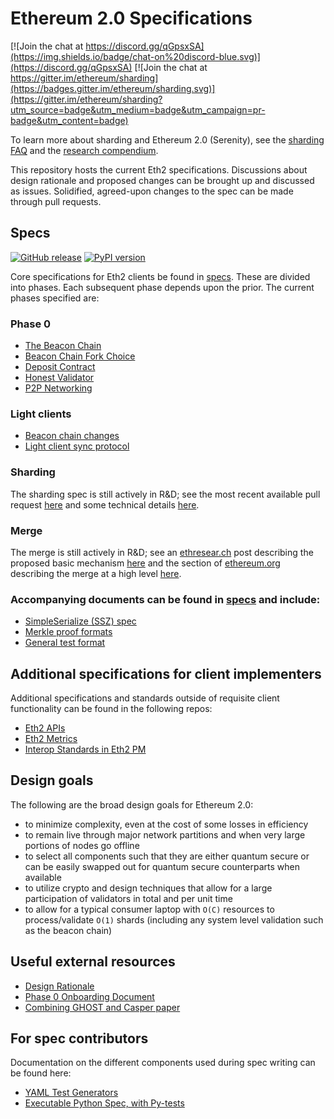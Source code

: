 # Ethereum 2.0 Specifications

[![Join the chat at https://discord.gg/qGpsxSA](https://img.shields.io/badge/chat-on%20discord-blue.svg)](https://discord.gg/qGpsxSA) [![Join the chat at https://gitter.im/ethereum/sharding](https://badges.gitter.im/ethereum/sharding.svg)](https://gitter.im/ethereum/sharding?utm_source=badge&utm_medium=badge&utm_campaign=pr-badge&utm_content=badge)

To learn more about sharding and Ethereum 2.0 (Serenity), see the [sharding FAQ](https://eth.wiki/sharding/Sharding-FAQs) and the [research compendium](https://notes.ethereum.org/s/H1PGqDhpm).

This repository hosts the current Eth2 specifications. Discussions about design rationale and proposed changes can be brought up and discussed as issues. Solidified, agreed-upon changes to the spec can be made through pull requests.


## Specs

[![GitHub release](https://img.shields.io/github/v/release/ethereum/eth2.0-specs)](https://github.com/ethereum/eth2.0-specs/releases/) [![PyPI version](https://badge.fury.io/py/eth2spec.svg)](https://badge.fury.io/py/eth2spec)

Core specifications for Eth2 clients be found in [specs](specs/). These are divided into phases. Each subsequent phase depends upon the prior. The current phases specified are:

### Phase 0

* [The Beacon Chain](specs/phase0/beacon-chain.md)
* [Beacon Chain Fork Choice](specs/phase0/fork-choice.md)
* [Deposit Contract](specs/phase0/deposit-contract.md)
* [Honest Validator](specs/phase0/validator.md)
* [P2P Networking](specs/phase0/p2p-interface.md)

### Light clients

* [Beacon chain changes](specs/lightclient/beacon-chain.md)
* [Light client sync protocol](specs/lightclient/sync-protocol.md)

### Sharding

The sharding spec is still actively in R&D; see the most recent available pull request [here](https://github.com/ethereum/eth2.0-specs/pull/2146) and some technical details [here](https://hackmd.io/@HWeNw8hNRimMm2m2GH56Cw/r1XzqYIOv).

### Merge

The merge is still actively in R&D; see an [ethresear.ch](https://ethresear.ch) post describing the proposed basic mechanism [here](https://ethresear.ch/t/the-eth1-eth2-transition/6265) and the section of [ethereum.org](https://ethereum.org) describing the merge at a high level [here](https://ethereum.org/en/eth2/docking/).

### Accompanying documents can be found in [specs](specs) and include:

* [SimpleSerialize (SSZ) spec](ssz/simple-serialize.md)
* [Merkle proof formats](ssz/merkle-proofs.md)
* [General test format](tests/formats/README.md)

## Additional specifications for client implementers

Additional specifications and standards outside of requisite client functionality can be found in the following repos:

* [Eth2 APIs](https://github.com/ethereum/eth2.0-apis)
* [Eth2 Metrics](https://github.com/ethereum/eth2.0-metrics/)
* [Interop Standards in Eth2 PM](https://github.com/ethereum/eth2.0-pm/tree/master/interop)

## Design goals

The following are the broad design goals for Ethereum 2.0:
* to minimize complexity, even at the cost of some losses in efficiency
* to remain live through major network partitions and when very large portions of nodes go offline
* to select all components such that they are either quantum secure or can be easily swapped out for quantum secure counterparts when available
* to utilize crypto and design techniques that allow for a large participation of validators in total and per unit time
* to allow for a typical consumer laptop with `O(C)` resources to process/validate `O(1)` shards (including any system level validation such as the beacon chain)


## Useful external resources

* [Design Rationale](https://notes.ethereum.org/s/rkhCgQteN#)
* [Phase 0 Onboarding Document](https://notes.ethereum.org/s/Bkn3zpwxB)
* [Combining GHOST and Casper paper](https://arxiv.org/abs/2003.03052)


## For spec contributors

Documentation on the different components used during spec writing can be found here:
* [YAML Test Generators](tests/generators/README.md)
* [Executable Python Spec, with Py-tests](tests/core/pyspec/README.md)
